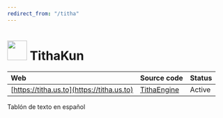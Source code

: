 ```yaml
---
redirect_from: "/titha"
---
```


# <img width="45px" src="https://titha.us.to/img/logo.png" style="image-rendering:pixelated"> TithaKun

|Web|Source code|Status|
|:--|:--|:--|
|[https://titha.us.to](https://titha.us.to)|[TithaEngine](https://github.com/beikvar/TithaEngine)|Active|

Tablón de texto en español
